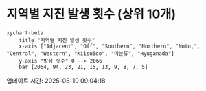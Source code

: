 # 지역별 지진 발생 횟수 (상위 10개)

```mermaid
xychart-beta
    title "지역별 지진 발생 횟수"
    x-axis ["Adjacent", "Off", "Southern", "Northern", "Noto,", "Central", "Western", "Kiisuido", "미분류", "Hyuganada"]
    y-axis "발생 횟수" 0 --> 2066
    bar [2064, 94, 23, 21, 15, 13, 9, 8, 7, 5]
```

업데이트 시간: 2025-08-10 09:04:18
